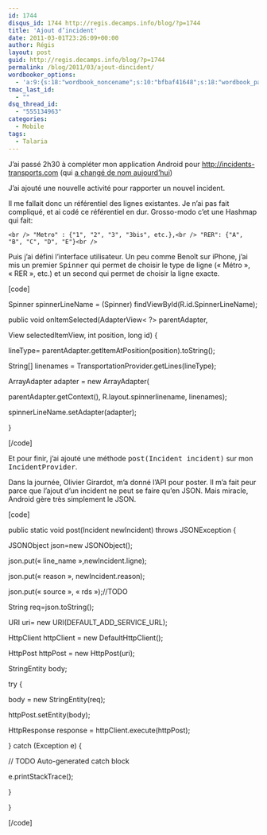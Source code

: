 ```yaml
---
id: 1744
disqus_id: 1744 http://regis.decamps.info/blog/?p=1744
title: 'Ajout d’incident'
date: 2011-03-01T23:26:09+00:00
author: Régis
layout: post
guid: http://regis.decamps.info/blog/?p=1744
permalink: /blog/2011/03/ajout-dincident/
wordbooker_options:
  - 'a:9:{s:18:"wordbook_noncename";s:10:"bfbaf41648";s:18:"wordbook_page_post";s:4:"-100";s:18:"wordbook_orandpage";s:1:"2";s:23:"wordbook_default_author";s:1:"1";s:23:"wordbook_extract_length";s:3:"256";s:19:"wordbook_actionlink";s:3:"300";s:26:"wordbooker_publish_default";s:2:"on";s:18:"wordbook_attribute";s:36:"En train de développer une appli...";s:29:"wordbooker_status_update_text";s:33:"New blog post :  %title% - %link%";}'
tmac_last_id:
  - ""
dsq_thread_id:
  - "555134963"
categories:
  - Mobile
tags:
  - Talaria
---
```

J’ai passé 2h30 à compléter mon application Android pour <http://incidents-transports.com> (qui [a changé de nom aujourd’hui](http://twitter.com/#!/ogirardot/status/42668466376933376))

J’ai ajouté une nouvelle activité pour rapporter un nouvel incident.

Il me fallait donc un référentiel des lignes existantes. Je n’ai pas fait compliqué, et ai codé ce référentiel en dur. Grosso-modo c’et une Hashmap qui fait:
  
`<br />
"Metro" : {"1", "2", "3", "3bis", etc.},<br />
"RER": {"A", "B", "C", "D", "E"}<br />
` 

Puis j’ai défini l’interface utilisateur. Un peu comme Benoît sur iPhone, j’ai mis un premier <tt>Spinner</tt> qui permet de choisir le type de ligne (« Métro », « RER », etc.) et un second qui permet de choisir la ligne exacte.

[code]
			  
Spinner spinnerLineName = (Spinner) findViewById(R.id.SpinnerLineName);

public void onItemSelected(AdapterView< ?> parentAdapter,
					  
View selectedItemView, int position, long id) {
				  
lineType= parentAdapter.getItemAtPosition(position).toString();
				  
String[] linenames = TransportationProvider.getLines(lineType);
				  
ArrayAdapter<string> adapter = new ArrayAdapter</string><string>(
						  
parentAdapter.getContext(), R.layout.spinnerlinename, linenames);
				  
spinnerLineName.setAdapter(adapter);
			  
}
  
[/code]

Et pour finir, j’ai ajouté une méthode <tt>post(Incident incident)</tt> sur mon <tt>IncidentProvider</tt>. 

Dans la journée, Olivier Girardot, m’a donné l’API pour poster. Il m’a fait peur parce que l’ajout d’un incident ne peut se faire qu’en JSON. Mais miracle, Android gère très simplement le JSON. 

[code]
	  
public static void post(Incident newIncident) throws JSONException {
		  
JSONObject json=new JSONObject();
		  
json.put(« line_name »,newIncident.ligne);
		  
json.put(« reason », newIncident.reason);
		  
json.put(« source », « rds »);//TODO
		  
String req=json.toString();

URI uri= new URI(DEFAULT\_ADD\_SERVICE_URL);

HttpClient httpClient = new DefaultHttpClient();
		  
HttpPost httpPost = new HttpPost(uri);
		  
StringEntity body;
		  
try {
			  
body = new StringEntity(req);
			  
httpPost.setEntity(body);
			  
HttpResponse response = httpClient.execute(httpPost);
		  
} catch (Exception e) {
			  
// TODO Auto-generated catch block
			  
e.printStackTrace();
		  
}
	  
}
  
[/code]</string>
